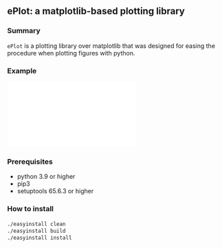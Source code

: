 ## ePlot: a matplotlib-based plotting library

### Summary
`ePlot` is a plotting library over matplotlib that was designed for easing the procedure when plotting figures with python.  

### Example
![bar](./example/line_demo_1.pdf)

### Prerequisites
* python 3.9 or higher
* pip3
* setuptools 65.6.3 or higher

### How to install
```shell
./easyinstall clean
./easyinstall build
./easyinstall install
```